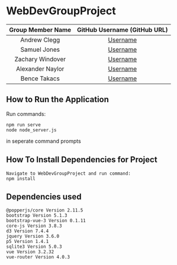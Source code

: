 # WebDevGroupProject

| Group Member Name | GitHub Username (GitHub URL)|
| :------------------------:|:--------------------------------------:|
| Andrew Clegg | [Username](https://github.com/Andrew-Clegg) |
| Samuel    Jones    | [Username](https://github.com/samuel-jones-uoit) |
| Zachary   Windover | [Username](https://github.com/ZacharyWindover) |
| Alexander Naylor   | [Username](https://github.com/AlexNayl)|
| Bence     Takacs   | [Username](https://github.com/BenceTakacs15)|


## How to Run the Application
Run commands:
```
npm run serve
node node_server.js
```
in seperate command prompts


## How To Install Dependencies for Project
```
Navigate to WebDevGroupProject and run command:
npm install
```

## Dependencies used
```
@popperjs/core Version 2.11.5
bootstrap Version 5.1.3
bootstrap-vue-3 Version 0.1.11
core-js Version 3.8.3
d3 Version 7.4.4
jquery Version 3.6.0
p5 Version 1.4.1
sqlite3 Version 5.0.3
vue Version 3.2.32
vue-router Version 4.0.3
```
